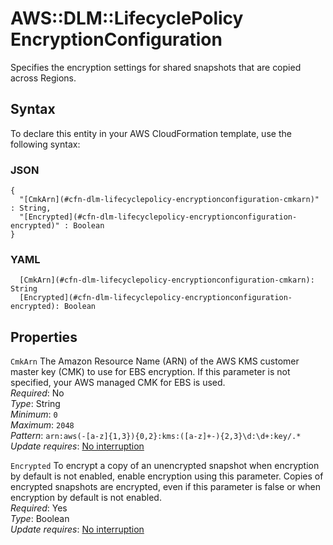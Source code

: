 # AWS::DLM::LifecyclePolicy EncryptionConfiguration<a name="aws-properties-dlm-lifecyclepolicy-encryptionconfiguration"></a>

Specifies the encryption settings for shared snapshots that are copied across Regions\.

## Syntax<a name="aws-properties-dlm-lifecyclepolicy-encryptionconfiguration-syntax"></a>

To declare this entity in your AWS CloudFormation template, use the following syntax:

### JSON<a name="aws-properties-dlm-lifecyclepolicy-encryptionconfiguration-syntax.json"></a>

```
{
  "[CmkArn](#cfn-dlm-lifecyclepolicy-encryptionconfiguration-cmkarn)" : String,
  "[Encrypted](#cfn-dlm-lifecyclepolicy-encryptionconfiguration-encrypted)" : Boolean
}
```

### YAML<a name="aws-properties-dlm-lifecyclepolicy-encryptionconfiguration-syntax.yaml"></a>

```
  [CmkArn](#cfn-dlm-lifecyclepolicy-encryptionconfiguration-cmkarn): String
  [Encrypted](#cfn-dlm-lifecyclepolicy-encryptionconfiguration-encrypted): Boolean
```

## Properties<a name="aws-properties-dlm-lifecyclepolicy-encryptionconfiguration-properties"></a>

`CmkArn`  <a name="cfn-dlm-lifecyclepolicy-encryptionconfiguration-cmkarn"></a>
The Amazon Resource Name \(ARN\) of the AWS KMS customer master key \(CMK\) to use for EBS encryption\. If this parameter is not specified, your AWS managed CMK for EBS is used\.  
*Required*: No  
*Type*: String  
*Minimum*: `0`  
*Maximum*: `2048`  
*Pattern*: `arn:aws(-[a-z]{1,3}){0,2}:kms:([a-z]+-){2,3}\d:\d+:key/.*`  
*Update requires*: [No interruption](https://docs.aws.amazon.com/AWSCloudFormation/latest/UserGuide/using-cfn-updating-stacks-update-behaviors.html#update-no-interrupt)

`Encrypted`  <a name="cfn-dlm-lifecyclepolicy-encryptionconfiguration-encrypted"></a>
To encrypt a copy of an unencrypted snapshot when encryption by default is not enabled, enable encryption using this parameter\. Copies of encrypted snapshots are encrypted, even if this parameter is false or when encryption by default is not enabled\.  
*Required*: Yes  
*Type*: Boolean  
*Update requires*: [No interruption](https://docs.aws.amazon.com/AWSCloudFormation/latest/UserGuide/using-cfn-updating-stacks-update-behaviors.html#update-no-interrupt)